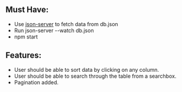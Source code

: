 ## Must Have:
 - Use [json-server](https://github.com/typicode/json-server) to fetch data from db.json
 - Run json-server --watch db.json
 - npm start

## Features:
 - User should be able to sort data by clicking on any column.
 - User should be able to search through the table from a searchbox.
 - Pagination added.
 

